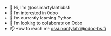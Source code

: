 - 👋 Hi, I’m @ossimantylahtiobsfi
- 👀 I’m interested in Odoo
- 🌱 I’m currently learning Python
- 💞️ I’m looking to collaborate on Odoo
- 📫 How to reach me ossi.mantylahti@odoo-bs.fi

<!---
ossimantylahtiobsfi/ossimantylahtiobsfi is a ✨ special ✨ repository because its `README.md` (this file) appears on your GitHub profile.
You can click the Preview link to take a look at your changes.
--->
